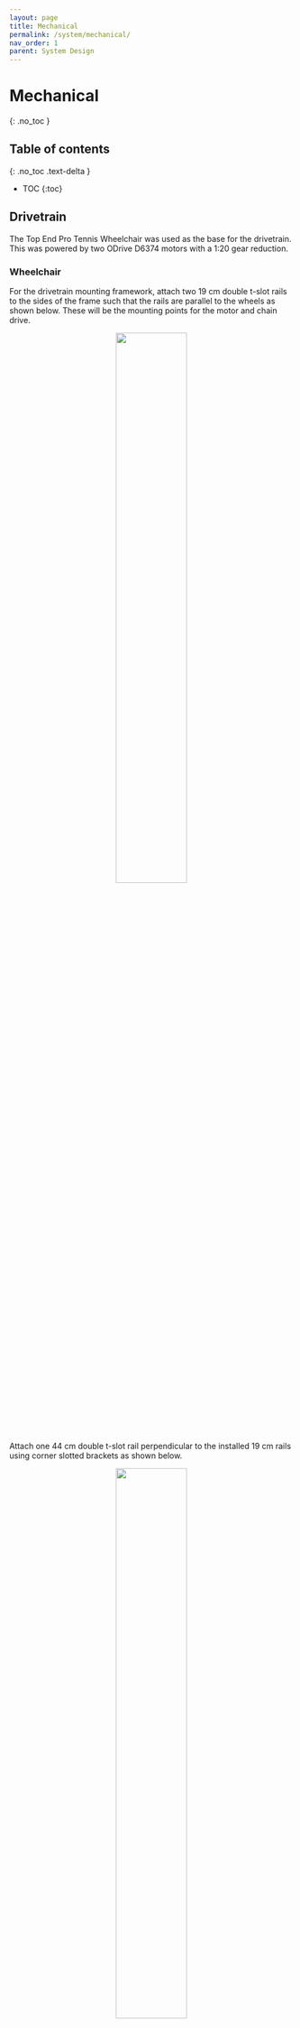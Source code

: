 ```yaml
---
layout: page
title: Mechanical
permalink: /system/mechanical/
nav_order: 1
parent: System Design
---
```

# Mechanical
{: .no_toc }

## Table of contents
{: .no_toc .text-delta }
- TOC
{:toc}


<script type="module" src="https://unpkg.com/@google/model-viewer/dist/model-viewer.min.js"></script>
<!-- 3D model viewer style settings -->
<style>
    model-viewer {
        width: 100%;
        height: 40rem;
    }
    .hotspot{
        display: block;
        width: 18px;
        height: 18px;
        border-radius: 9px;
        border: none;
        background-color: #ffc800;
        box-sizing: border-box;
        pointer-events: none;
    }
    .annotation{
        background-color: #FFF;
        position: absolute;
        transform: translate(10px, 10px);
        border-radius: 10px;
        box-shadow: 0 2px 4px rgba(0, 0, 0, 0.25);
        padding: 10px;
        font-size: 12px;
        font-weight: 700;
        max-width: 128px;
        width: max-content;
        height: max-content;
    }
    /* This keeps child nodes hidden while the element loads */
    :not(:defined) > * {
        display: none;
    }
</style>


<model-viewer alt="ESTHER 3D Model" src="../../assets/esther.glb" ar environment-image="" poster="" shadow-intensity="1" auto-rotate camera-controls touch-action="pan-y">
    <button class="hotspot" slot="hotspot-wheelchair" data-position="0.42 0.3 0.3" data-normal="0 0 1">
        <div class="annotation">Wheelchair Base</div>
    </button>
    <button class="hotspot" slot="hotspot-barrett" data-position="0.17 0.85 -0.16" data-normal="0 0 1">
        <div class="annotation">Robot Arm</div>
    </button>
    <button class="hotspot" slot="hotspot-end" data-position="0.2 1.05 -0.09" data-normal="0 0 1">
        <div class="annotation">End Effector</div>
    </button>
</model-viewer>

## Drivetrain
The Top End Pro Tennis Wheelchair was used as the base for the drivetrain. This was powered by two ODrive D6374 motors with a 1:20 gear reduction.
### Wheelchair
For the drivetrain mounting framework, attach two 19 cm double t-slot rails to the sides of the frame such that the rails are parallel to the wheels as shown below. These will be the mounting points for the motor and chain drive.
<p style="text-align:center;">
    <img width="50%" src="../../assets/img/mechanical/double_t_slot_to_frame.jpg">
</p>

Attach one 44 cm double t-slot rail perpendicular to the installed 19 cm rails using corner slotted brackets as shown below.
<p style="text-align:center;">
    <img width="50%" src="../../assets/img/mechanical/double_t_slot_cross_piece.jpg">
</p>

### Chain Drive
Assemble the motors with the 3D printed motor enclosures and motor enclosure plates. Attach the motor encoders and NEMA 23 1:10 gearbox to the output shaft of the motor using the NEMA 23 to 34 Adapter plate. This motor and gearbox assembly can be attached to the drivetrain frame using the waterjet drivetrain mounting plates using standoffs and keyed shaft couplers as shown below.
<p style="text-align:center;">
    <img width="80%" src="../../assets/img/mechanical/chain_drive_close.jpg">
</p>

On the output shaft of the gearbox, loosely attach the small sprocket to be tightened later during chain tensioning. Mount the machined large sprockets to the wheel of the drivetrain. Install chain around the wheel and motor sprockets, and tighten the motor sprocket on so that the sprockets and chain are aligned. Finally, attach the tensioner and slide downwards onto the chain to remove slack. The final assembly can be seen below.
<p style="text-align:center;">
    <img width="80%" src="../../assets/img/mechanical/chain_drive_side.jpg">
</p>

## Manipulator
A HEAD Graphene Instinct Power tennis racket was attached to a 7-degree-of-freedom Barrett robot arm was 
### Barrett Arm
To attach the robot arm to the wheelchair, remove the cloth seat, handles, and backrest from the wheelchair. The steel waterjet seat plate can then be attached to the wheelchair and used as an anchor point for the robot arm.

### End Effector
Attach the tennis racket to the end of the robot arm using two bolted 3D printed racket holders which sandwich the end of the manipulator as shown below.
<p style="text-align:center;">
    <img width="50%" src="../../assets/img/mechanical/racket_holder.png">
</p>

Since the racket holder is an area of high stress during a swing, a visualization of the possible failure points within the part was created. This can be seen below where red areas indicate high stress. Based on this analysis and initial testing, zip ties were used to secure and stabilize the racket to the racket holder.
<p style="text-align:center;">
    <img width="49%" src="../../assets/img/racket_clamp_stress.png">
    <img width="49%" src="../../assets/img/racket_clamp_stress_animation.gif">
</p>


---

Now check out the [electrical](https://core-robotics-lab.github.io/Wheelchair-Tennis-Robot/system/electrical/) page to see how to setup the electrycal system. 
